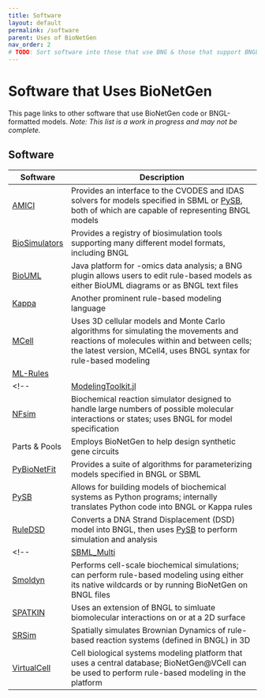 ```yaml
---
title: Software
layout: default
permalink: /software
parent: Uses of BioNetGen
nav_order: 2
# TODO: Sort software into those that use BNG & those that support BNGL models; add blurbs about usage/compatibility
---
```


# Software that Uses BioNetGen
This page links to other software that use BioNetGen code or BNGL-formatted models. *Note: This list is a work in progress and may not be complete.*

## Software

| Software | Description |
| -------- | ----------- |
| [AMICI](https://amici.readthedocs.io/en/latest/index.html) | Provides an interface to the CVODES and IDAS solvers for models specified in SBML or [PySB](https://pysb.org/), both of which are capable of representing BNGL models |
| [BioSimulators](https://biosimulators.org/)| Provides a registry of biosimulation tools supporting many different model formats, including BNGL |
| [BioUML](https://www.biouml.org/) | Java platform for -omics data analysis; a BNG plugin allows users to edit rule-based models as either BioUML diagrams or as BNGL text files |
| [Kappa](https://kappalanguage.org/) | Another prominent rule-based modeling language |
| [MCell](https://mcell.org/) | Uses 3D cellular models and Monte Carlo algorithms for simulating the movements and reactions of molecules within and between cells; the latest version, MCell4, uses BNGL syntax for rule-based modeling |
| [ML-Rules](https://git.informatik.uni-rostock.de/mosi/mlrules2) |  |
<!-- | [ModelingToolkit.jl](https://mtk.sciml.ai/stable/) |  | -->
| [NFsim](http://michaelsneddon.net/nfsim/) | Biochemical reaction simulator designed to handle large numbers of possible molecular interactions or states; uses BNGL for model specification |
| Parts & Pools | Employs BioNetGen to help design synthetic gene circuits | <!-- Can't find a suitable link or download site -->
| [PyBioNetFit](https://bionetfit.nau.edu/) | Provides a suite of algorithms for parameterizing models specified in BNGL or SBML |
| [PySB](https://pysb.org/) | Allows for building models of biochemical systems as Python programs; internally translates Python code into BNGL or Kappa rules |
| [RuleDSD](https://aaltodoc.aalto.fi/handle/123456789/43847) | Converts a DNA Strand Displacement (DSD) model into BNGL, then uses [PySB](https://pysb.org/) to perform simulation and analysis |
<!-- | [SBML_Multi]() |  | [Is this a software or just a set of standards?] -->
| [Smoldyn](https://www.smoldyn.org/) | Performs cell-scale biochemical simulations; can perform rule-based modeling using either its native wildcards or by running BioNetGen on BNGL files |
| [SPATKIN](https://pmbm.ippt.pan.pl/web/Spatkin) | Uses an extension of BNGL to simluate biomolecular interactions on or at a 2D surface |
| [SRSim](https://www.biosys.uni-jena.de/Members/Gerd+Gruenert/SRSim.html) | Spatially simulates Brownian Dynamics of rule-based reaction systems (defined in BNGL) in 3D |
| [VirtualCell](https://vcell.org/bionetgen/) | Cell biological systems modeling platform that uses a central database; BioNetGen@VCell can be used to perform rule-based modeling in the platform |
